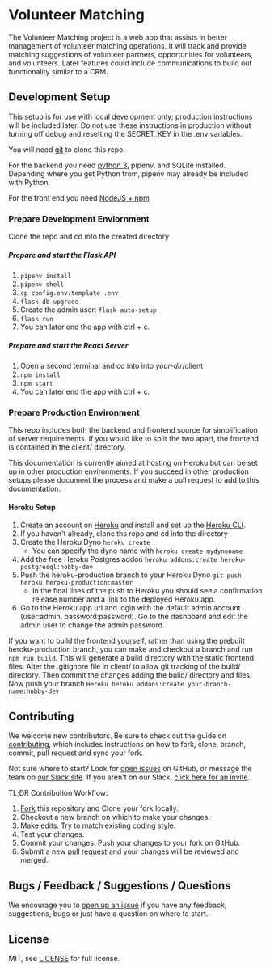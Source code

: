# Volunteer Matching

The Volunteer Matching project is a web app that assists in better management of volunteer matching operations. It will track and provide matching suggestions of volunteer partners, opportunities for volunteers, and volunteers. Later features could include communications to build out functionality similar to a CRM.

## Development Setup
This setup is for use with local development only; production instructions will be included later. Do not use these instructions in production without turning off debug and resetting the SECRET_KEY in the .env variables.

You will need [git](https://git-scm.com/downloads) to clone this repo.

For the backend you need [python 3](https://www.python.org/downloads/), pipenv, and SQLite installed. Depending where you get Python from, pipenv may already be included with Python.

For the front end you need [NodeJS + npm](https://nodejs.org/en/download/)


### Prepare Development Enviornment
Clone the repo and cd into the created directory

##### Prepare and start the Flask API
1. `pipenv install`
1. `pipenv shell`
1. `cp config.env.template .env`
1. `flask db upgrade`
1. Create the admin user: `flask auto-setup`
1. `flask run`
1. You can later end the app with ctrl + c.

##### Prepare and start the React Server
1. Open a second terminal and cd into into _your-dir_/client
1. `npm install`
1. `npm start`
1. You can later end the app with ctrl + c.

### Prepare Production Environment
This repo includes both the backend and frontend source for simplification of server requirements. If you would like to split the two apart, the frontend is contained in the client/ directory.

This documentation is currently aimed at hosting on Heroku but can be set up in other production environments. If you succeed in other production setups please document the process and make a pull request to add to this documentation.

#### Heroku Setup
1. Create an account on [Heroku](https://www.heroku.com/) and install and set up the [Heroku CLI](https://devcenter.heroku.com/articles/heroku-cli).
1. If you haven't already, clone ths repo and cd into the directory
1. Create the Heroku Dyno `heroku create`
    * You can specify the dyno name with `heroku create mydynoname`
1. Add the free Heroku Postgres addon `heroku addons:create heroku-postgresql:hobby-dev`
1. Push the heroku-production branch to your Heroku Dyno `git push heroku heroku-production:master`
    * In the final lines of the push to Heroku you should see a confirmation release number and a link to the deployed Heroku app.
1. Go to the Heroku app url and login with the default admin account (user:admin, password:password). Go to the dashboard and edit the admin user to change the admin password.

If you want to build the frontend yourself, rather than using the prebuilt heroku-production branch, you can make and checkout a branch and run `npm run build`. This will generate a build directory with the static frontend files. Alter the .gitignore file in client/ to allow git tracking of the build/ directory. Then commit the changes adding the build/ directory and files. Now push your branch `Heroku heroku addons:create your-branch-name:hobby-dev`


## Contributing

We welcome new contributors.  Be sure to check out the guide on [contributing][contributing], which includes instructions on how to fork, clone, branch, commit, pull request and sync your fork.

Not sure where to start? Look for [open issues][githubissue] on GitHub, or message the team on [our Slack site][slack]. If you aren't on our Slack, [click here for an invite][slackinvite].

TL;DR Contribution Workflow:

1. [Fork][fork] this repository and Clone your fork locally.
1. Checkout a new branch on which to make your changes.
1. Make edits. Try to match existing coding style.
1. Test your changes.
1. Commit your changes. Push your changes to your fork on GitHub.
1. Submit a new [pull request][pullrequest] and your changes will be reviewed and merged.

## Bugs / Feedback / Suggestions / Questions

We encourage you to [open up an issue][newissue] if you have any feedback, suggestions, bugs or just have a question on where to start.

## License

MIT, see [LICENSE](/LICENSE) for full license.

[slack]: https://codeforfoco.slack.com/
[slackinvite]: https://codeforfocoslack.herokuapp.com
[fork]: https://help.github.com/articles/fork-a-repo/
[forkthisrepo]: https://github.com/CodeForFoco/volunteermatching#fork-destination-box
[contributing]: https://github.com/CodeForFoco/org/blob/master/CONTRIBUTING.md
[githubissue]: https://github.com/CodeForFoco/volunteermatching/issues
[newissue]: https://github.com/CodeForFoco/volunteermatching/issues/new
[pullrequest]: https://github.com/CodeForFoco/volunteermatching/pulls
